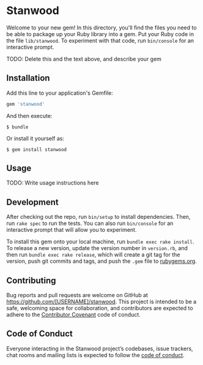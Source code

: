# Stanwood

Welcome to your new gem! In this directory, you'll find the files you need to be able to package up your Ruby library into a gem. Put your Ruby code in the file `lib/stanwood`. To experiment with that code, run `bin/console` for an interactive prompt.

TODO: Delete this and the text above, and describe your gem

## Installation

Add this line to your application's Gemfile:

```ruby
gem 'stanwood'
```

And then execute:

    $ bundle

Or install it yourself as:

    $ gem install stanwood

## Usage

TODO: Write usage instructions here

## Development

After checking out the repo, run `bin/setup` to install dependencies. Then, run `rake spec` to run the tests. You can also run `bin/console` for an interactive prompt that will allow you to experiment.

To install this gem onto your local machine, run `bundle exec rake install`. To release a new version, update the version number in `version.rb`, and then run `bundle exec rake release`, which will create a git tag for the version, push git commits and tags, and push the `.gem` file to [rubygems.org](https://rubygems.org).

## Contributing

Bug reports and pull requests are welcome on GitHub at https://github.com/[USERNAME]/stanwood. This project is intended to be a safe, welcoming space for collaboration, and contributors are expected to adhere to the [Contributor Covenant](http://contributor-covenant.org) code of conduct.

## Code of Conduct

Everyone interacting in the Stanwood project’s codebases, issue trackers, chat rooms and mailing lists is expected to follow the [code of conduct](https://github.com/[USERNAME]/stanwood/blob/master/CODE_OF_CONDUCT.md).
